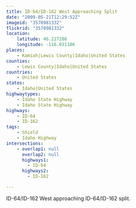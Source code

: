 ```yaml
---
title: ID-64/ID-162 West Approaching Split
date: "2009-05-21T12:29:52Z"
imageid: "3578981332"
flickrid: "3578981332"
location:
    latitude: 46.227286
    longitude: -116.031106
places:
    - Kamiah|Lewis County|Idaho|United States
counties:
    - Lewis County|Idaho|United States
countries:
    - United States
states:
    - Idaho|United States
highwaytypes:
    - Idaho State Highway
    - Idaho State Highway
highways:
    - ID-64
    - ID-162
tags:
    - Shield
    - Idaho Highway
intersections:
    - overlap1: null
      overlap2: null
      highways1:
        - ID-64
      highways2:
        - ID-162

---
```

ID-64/ID-162 West approaching ID-64/ID-162 split.